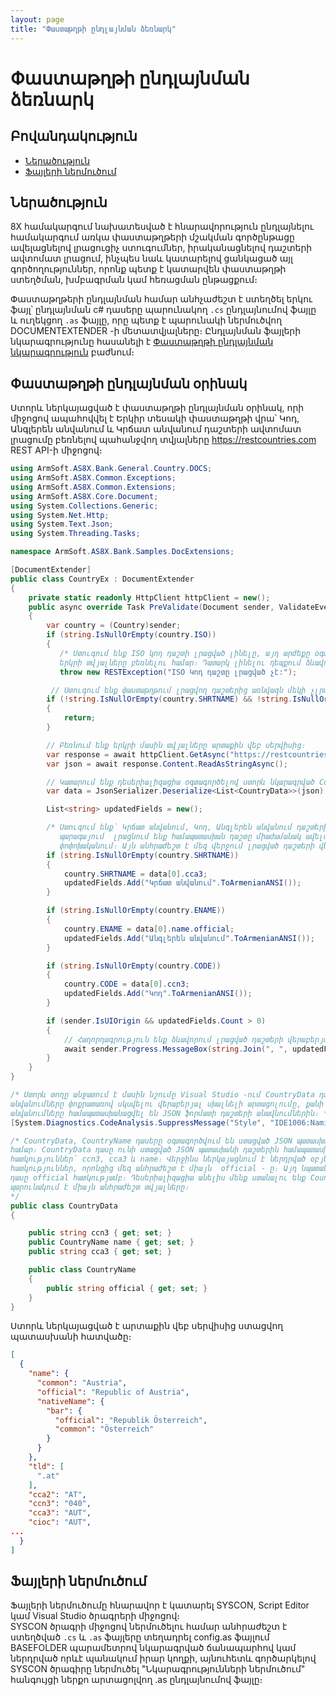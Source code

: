 ```yaml
---
layout: page
title: "Փաստաթղթի ընդլայնման ձեռնարկ" 
---
```


# Փաստաթղթի ընդլայնման ձեռնարկ



## Բովանդակություն
* [Ներածություն](#ներածություն)
* [Ֆայլերի ներմուծում](#ֆայլերի-ներմուծում)

## Ներածություն

8X համակարգում նախատեսված է հնարավորություն ընդլայնելու համակարգում առկա փաստաթղթերի մշակման գործընթացը ավելացնելով լրացուցիչ ստուգումներ, իրականացնելով դաշտերի ավտոմատ լրացում, ինչպես նաև կատարելով ցանկացած այլ գործողություններ, որոնք պետք է կատարվեն փաստաթղթի ստեղծման, խմբագրման կամ հեռացման ընթացքում։

Փաստաթղթերի ընդլայնման համար անհչաժեշտ է ստեղծել երկու ֆայլ՝ ընդլայնման c# դասերը պարունակող ```.cs``` ընդլայնումով ֆայլը և ուղեկցող ```.as``` ֆայլը, որը պետք է պարունակի ներմուծվող DOCUMENTEXTENDER -ի մետատվյալները։ Ընդլայնման ֆայլերի նկարագրությունը հասանելի է [Փաստաթղթի ընդլայնման նկարագրություն](document_extender.md) բաժնում։

## Փաստաթղթի ընդլայնման օրինակ

Ստորև ներկայացված է փաստաթղթի ընդլայնման օրինակ, որի միջոցով ապահովվել է Երկիր տեսակի փաստաթղթի վրա՝ Կոդ, Անգլերեն անվանում և Կրճատ անվանում դաշտերի ավտոմատ լրացումը բեռնելով պահանջվող տվյալները https://restcountries.com REST API-ի միջոցով։

```c#
using ArmSoft.AS8X.Bank.General.Country.DOCS;
using ArmSoft.AS8X.Common.Exceptions;
using ArmSoft.AS8X.Common.Extensions;
using ArmSoft.AS8X.Core.Document;
using System.Collections.Generic;
using System.Net.Http;
using System.Text.Json;
using System.Threading.Tasks;

namespace ArmSoft.AS8X.Bank.Samples.DocExtensions;

[DocumentExtender]
public class CountryEx : DocumentExtender
{
    private static readonly HttpClient httpClient = new();
    public async override Task PreValidate(Document sender, ValidateEventArgs args)
    {
        var country = (Country)sender;
        if (string.IsNullOrEmpty(country.ISO))
        {
           /* Ստուգում ենք ISO կոդ դաշտի լրացված լինելը, այդ արժեքը օգտագործվում է
           երկրի տվյալները բեռնելու համար։ Դատարկ լինելու դեպքում ձևավորում ենք սխալի մասին հաղորդագրություն։ */
           throw new RESTException("ISO Կոդ դաշտը լրացված չէ:");         }

         // Ստուգում ենք փաստաթղթում լրացվող դաշտերից առնվազն մեկի չլրացված լինելը հակառակ դեպքում դուրս ենք գալիս մեթոդից։ 
        if (!string.IsNullOrEmpty(country.SHRTNAME) && !string.IsNullOrEmpty(country.ENAME) && !string.IsNullOrEmpty(country.CODE))
        {
            return;
        }

        // Բեռնում ենք երկրի մասին տվյալները արտաքին վեբ սերվիսից։
        var response = await httpClient.GetAsync("https://restcountries.com/v3.1/alpha/" + country.ISO);
        var json = await response.Content.ReadAsStringAsync();

        // Կատարում ենք դեսերիալիզացիա օգտագործելով ստորև նկարագրված CountryData դասը։
        var data = JsonSerializer.Deserialize<List<CountryData>>(json);

        List<string> updatedFields = new();

        /* Ստուգում ենք՝ Կրճատ անվանում, Կոդ, Անգլերեն անվանում դաշտերի լրացված լինելը փաստաթղթում, դատարկ լինելու 
           պարագայում  լրացնում ենք համապատասխան դաշտը միաժամանակ ավելացնելով նրա անվանումը updatedFields List տիպի
           փոփոխականում։ Այն անհրաժեշտ է մեզ վերջում լրացված դաշտերի վերաբերյալ հաղորդագրություն ձևավորելու ժամանակ։ */
        if (string.IsNullOrEmpty(country.SHRTNAME))
        {
            country.SHRTNAME = data[0].cca3;
            updatedFields.Add("Կրճատ անվանում".ToArmenianANSI());
        }

        if (string.IsNullOrEmpty(country.ENAME))
        {
            country.ENAME = data[0].name.official;
            updatedFields.Add("Անգլերեն անվանում".ToArmenianANSI());
        }

        if (string.IsNullOrEmpty(country.CODE))
        {
            country.CODE = data[0].ccn3;
            updatedFields.Add("Կոդ".ToArmenianANSI());
        }

        if (sender.IsUIOrigin && updatedFields.Count > 0)
        {
            // Հաղորդագրություն ենք ձևավորում լրացված դաշտերի վերաբերյալ 
            await sender.Progress.MessageBox(string.Join(", ", updatedFields) + " դաշտը/դաշտերը լրացվել են փաստաթղթի վրա։".ToArmenianANSI(), Common.MessageBoxButtons.OK, Common.MessageBoxIconType.Information);
        }
    }
}

/* Ստորև տողը անջատում է մասին նշումը Visual Studio -ում CountryData դասում հատկությունների
անվանումները փոքրատառով սկսվելու վերաբերյալ սխալնելի արտացոլումը, քանի որ հատկությունների
անվանումները համապատասխանացվել են JSON ֆորմատի դաշտերի անավնումներին։ */
[System.Diagnostics.CodeAnalysis.SuppressMessage("Style", "IDE1006:Naming Styles", Justification = "json դաշտեր")]

/* CountryData, CountryName դասերը օգտագործվում են ստացված JSON պատասխանը դեսերիալիզացնելու
համար։ CountryData դասը ունի ստացված JSON պատասխանի դաշտերին համապատասխան
հատկություններ՝ ccn3, cca3 և name։ Վերջինս ներկայացնում է ներդրված օբյեկտ որն ունի բազմաթիվ
հատկություններ, որոնցից մեզ անհրաժեշտ է միայն  official - ը։ Այդ նպատակով նկարագրել ենք CountryName
դասը official հատկությամբ։ Դեսերիալիզացիա անելիս մենք ստանալու ենք CountryData տիպի օբյեկտ, որը
պարունակում է միայն անհրաժեշտ տվյալները։
*/
public class CountryData
{

    public string ccn3 { get; set; }
    public CountryName name { get; set; }
    public string cca3 { get; set; }

    public class CountryName
    {
        public string official { get; set; }
    }
}
```
Ստորև ներկայացված է արտաքին վեբ սերվիսից ստացվող պատասխանի հատվածը։

```json
[
  {
    "name": {
      "common": "Austria",
      "official": "Republic of Austria",
      "nativeName": {
        "bar": {
          "official": "Republik Österreich",
          "common": "Österreich"
        }
      }
    },
    "tld": [
      ".at"
    ],
    "cca2": "AT",
    "ccn3": "040",
    "cca3": "AUT",
    "cioc": "AUT",
...
  }
]
```

## Ֆայլերի ներմուծում 

Ֆայլերի ներմուծումը հնարավոր է կատարել SYSCON, Script Editor կամ Visual Studio ծրագրերի միջոցով։  
SYSCON ծրագրի միջոցով ներմուծելու համար անհրաժեշտ է ստեղծված ```.cs``` և ```.as``` ֆայլերը տեղադրել config.as ֆայլում BASEFOLDER պարամետրով նկարագրված ճանապարհով կամ ներդրված որևէ պանակում իրար կողքի, այնուհետև գործարկելով SYSCON ծրագիրը ներմուծել "Նկարագրությունների ներմուծում" հանգույցի ներքո արտացոլվող .as ընդլայնումով ֆայլը։
